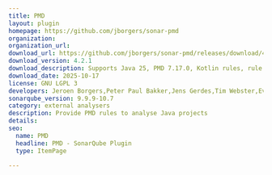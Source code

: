 ```yaml
---
title: PMD
layout: plugin
homepage: https://github.com/jborgers/sonar-pmd
organization: 
organization_url: 
download_url: https://github.com/jborgers/sonar-pmd/releases/download/4.2.1/sonar-pmd-plugin-4.2.1.jar
download_version: 4.2.1
download_description: Supports Java 25, PMD 7.17.0, Kotlin rules, rule customization, analysis scope and adjusted code-style severity.
download_date: 2025-10-17
license: GNU LGPL 3
developers: Jeroen Borgers,Peter Paul Bakker,Jens Gerdes,Tim Webster,Evgeny Mandrikov
sonarqube_version: 9.9.9-10.7
category: external analysers
description: Provide PMD rules to analyse Java projects
details: 
seo:
  name: PMD
  headline: PMD - SonarQube Plugin
  type: ItemPage

---
```

